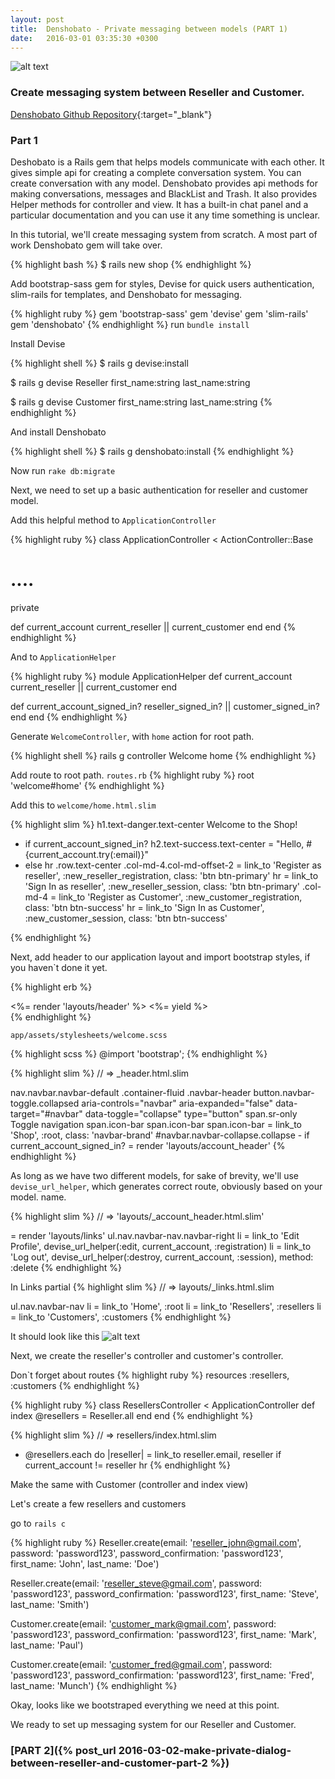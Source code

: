 ```yaml
---
layout: post
title:  Denshobato - Private messaging between models (PART 1)
date:   2016-03-01 03:35:30 +0300
---
```


![alt text](http://i.imgur.com/NuhMPrg.png "Denshobato")

### Create messaging system between Reseller and Customer.

[Denshobato Github Repository](https://github.com/ID25/denshobato){:target="_blank"}

### Part 1

Deshobato is a Rails gem that helps models communicate with each other. It gives simple api for creating a complete conversation system. You can create conversation with any model. Denshobato provides api methods for making conversations, messages and BlackList and Trash. It also provides Helper methods for controller and view. It has a built-in chat panel and a particular documentation and you can use it any time something is unclear.

In this tutorial, we'll create messaging system from scratch. A most part of work Denshobato gem will take over.

{% highlight bash %}
$ rails new shop
{% endhighlight %}

Add bootstrap-sass gem for styles, Devise for quick users authentication, slim-rails for templates, and Denshobato for messaging.

{% highlight ruby %}
gem 'bootstrap-sass'
gem 'devise'
gem 'slim-rails'
gem 'denshobato'
{% endhighlight %}
run ```bundle install```

Install Devise

{% highlight shell %}
$ rails g devise:install

$ rails g devise Reseller first_name:string last_name:string

$ rails g devise Customer first_name:string last_name:string
{% endhighlight %}

And install Denshobato

{% highlight shell %}
$ rails g denshobato:install
{% endhighlight %}

Now run ```rake db:migrate```

Next, we need to set up a basic authentication for reseller and customer model.

Add this helpful method to ```ApplicationController```

{% highlight ruby %}
class ApplicationController < ActionController::Base
# ....
  private

  def current_account
    current_reseller || current_customer
  end
end
{% endhighlight %}

And to ```ApplicationHelper```

{% highlight ruby %}
module ApplicationHelper
  def current_account
    current_reseller || current_customer
  end

  def current_account_signed_in?
    reseller_signed_in? || customer_signed_in?
  end
end
{% endhighlight %}

Generate ```WelcomeController```, with ```home``` action for root path.

{% highlight shell %}
rails g controller Welcome home
{% endhighlight %}

Add route to root path.
```routes.rb```
{% highlight ruby %}
root 'welcome#home'
{% endhighlight %}

Add this to ```welcome/home.html.slim```

{% highlight slim %}
h1.text-danger.text-center Welcome to the Shop!
- if current_account_signed_in?
  h2.text-success.text-center = "Hello, #{current_account.try(:email)}"
- else
  hr
  .row.text-center
    .col-md-4.col-md-offset-2
      = link_to 'Register as reseller', :new_reseller_registration,
        class: 'btn btn-primary'
      hr
      = link_to 'Sign In as reseller', :new_reseller_session,
        class: 'btn btn-primary'
    .col-md-4
      = link_to 'Register as Customer', :new_customer_registration,
        class: 'btn btn-success'
      hr
      = link_to 'Sign In as Customer', :new_customer_session,
        class: 'btn btn-success'

{% endhighlight %}

Next, add header to our application layout and import bootstrap styles, if you haven`t done it yet.

{% highlight erb %}
<div class="container">
  <%= render 'layouts/header' %>
  <%= yield %>
</div>
{% endhighlight %}

```app/assets/stylesheets/welcome.scss```

{% highlight scss  %}
  @import 'bootstrap';
{% endhighlight %}

{% highlight slim %}
// => _header.html.slim

nav.navbar.navbar-default
  .container-fluid
    .navbar-header
      button.navbar-toggle.collapsed aria-controls="navbar" aria-expanded="false" data-target="#navbar" data-toggle="collapse" type="button"
        span.sr-only Toggle navigation
        span.icon-bar
        span.icon-bar
        span.icon-bar
      = link_to 'Shop', :root, class: 'navbar-brand'
    #navbar.navbar-collapse.collapse
      - if current_account_signed_in?
        = render 'layouts/account_header'
{% endhighlight %}

As long as we have two different models, for sake of brevity, we'll use ```devise_url_helper```, which generates correct route, obviously based on your model. name.

{% highlight slim %}
// => 'layouts/_account_header.html.slim'

= render 'layouts/links'
ul.nav.navbar-nav.navbar-right
  li = link_to 'Edit Profile',
    devise_url_helper(:edit, current_account, :registration)
  li = link_to 'Log out',
    devise_url_helper(:destroy, current_account, :session), method: :delete
{% endhighlight %}

In Links partial
{% highlight slim %}
// => layouts/_links.html.slim

ul.nav.navbar-nav
  li = link_to 'Home',  :root
  li = link_to 'Resellers', :resellers
  li = link_to 'Customers', :customers
{% endhighlight %}

It should look like this
![alt text](http://i.imgur.com/EERnAZ2.png "Denshobato")

Next, we create the reseller's controller and customer's controller.

Don`t forget about routes
{% highlight ruby %}
resources :resellers, :customers
{% endhighlight %}

{% highlight ruby %}
class ResellersController < ApplicationController
  def index
    @resellers = Reseller.all
  end
end
{% endhighlight %}

{% highlight slim %}
// => resellers/index.html.slim

- @resellers.each do |reseller|
  = link_to reseller.email, reseller if current_account != reseller
  hr
{% endhighlight %}

Make the same with Customer (controller and index view)

Let's create a few resellers and customers

go to ```rails c```

{% highlight ruby %}
Reseller.create(email: 'reseller_john@gmail.com', password: 'password123',
password_confirmation: 'password123', first_name: 'John', last_name: 'Doe')

Reseller.create(email: 'reseller_steve@gmail.com', password: 'password123',
password_confirmation: 'password123', first_name: 'Steve', last_name: 'Smith')

Customer.create(email: 'customer_mark@gmail.com', password: 'password123',
password_confirmation: 'password123', first_name: 'Mark', last_name: 'Paul')

Customer.create(email: 'customer_fred@gmail.com', password: 'password123',
password_confirmation: 'password123', first_name: 'Fred', last_name: 'Munch')
{% endhighlight %}

Okay, looks like we bootstraped everything we need at this point.

We ready to set up messaging system for our Reseller and Customer.

### [PART 2]({% post_url 2016-03-02-make-private-dialog-between-reseller-and-customer-part-2 %})
